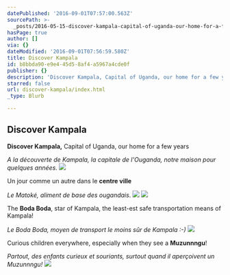 ```yaml
---
datePublished: '2016-09-01T07:57:00.563Z'
sourcePath: >-
  _posts/2016-05-15-discover-kampala-capital-of-uganda-our-home-for-a-few-year.md
hasPage: true
author: []
via: {}
dateModified: '2016-09-01T07:56:59.580Z'
title: Discover Kampala
id: b8bbda90-e9e4-45d5-8af4-a5967a4cde0f
publisher: {}
description: 'Discover Kampala, Capital of Uganda, our home for a few years'
starred: false
url: discover-kampala/index.html
_type: Blurb

---
```

## **Discover Kampala**

**Discover Kampala,** Capital of Uganda, our home for a few years

_A la découverte de Kampala, la capitale de l'Ouganda, notre maison pour quelques années._
![](https://the-grid-user-content.s3-us-west-2.amazonaws.com/8c47abc9-dd11-44ad-b511-7753e4e224a0.jpg)

Un jour comme un autre dans le **centre ville**

_Le Matoké, aliment de base des ougandais_.
![](https://the-grid-user-content.s3-us-west-2.amazonaws.com/634a445f-c730-4c3d-b6bf-a8e43e720cc1.jpg)
![](https://the-grid-user-content.s3-us-west-2.amazonaws.com/0b72e68b-3577-4e87-87c0-e570e31a83ab.jpg)

The **Boda Boda**, star of Kampala, the least-est safe transportation means of Kampala!

_Le Boda Boda, moyen de transport le moins sûr de Kampala :-)_
![](https://the-grid-user-content.s3-us-west-2.amazonaws.com/5a0bab26-9789-4f30-a7bd-3cdbc11acdeb.jpg)

Curious children everywhere, especially when they see a **Muzunnngu**!

_Partout, des enfants curieux et souriants, surtout quand il aperçoivent un Muzunnngu!_
![](https://s3-us-west-2.amazonaws.com/the-grid-img/p/5e40a992d6fa0e05de0f2a3169d9ecb6021e4ae9.jpg)